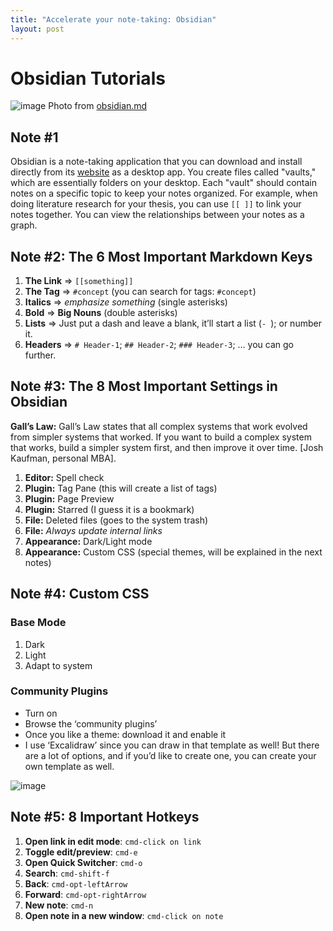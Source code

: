 ```yaml
---
title: "Accelerate your note-taking: Obsidian"
layout: post
---
```


# Obsidian Tutorials

![image](https://github.com/user-attachments/assets/8ee2139e-5efe-4b2d-91ab-c45530ce3e30)
Photo from [obsidian.md](https://obsidian.md/)


## Note #1
Obsidian is a note-taking application that you can download and install directly from its [website](https://obsidian.md/) as a desktop app. You create files called "vaults," which are essentially folders on your desktop. Each "vault" should contain notes on a specific topic to keep your notes organized. For example, when doing literature research for your thesis, you can use `[[ ]]` to link your notes together. You can view the relationships between your notes as a graph.

## Note #2: The 6 Most Important Markdown Keys
1. **The Link** ⇒ `[[something]]`
2. **The Tag** ⇒ `#concept` (you can search for tags: `#concept`)
3. **Italics** ⇒ *emphasize something* (single asterisks)
4. **Bold** ⇒ **Big Nouns** (double asterisks)
5. **Lists** ⇒ Just put a dash and leave a blank, it’ll start a list (`- `); or number it.
6. **Headers** ⇒ `# Header-1`; `## Header-2`; `### Header-3`; … you can go further.

## Note #3: The 8 Most Important Settings in Obsidian
**Gall’s Law:** Gall’s Law states that all complex systems that work evolved from simpler systems that worked. If you want to build a complex system that works, build a simpler system first, and then improve it over time. [Josh Kaufman, personal MBA].

1. **Editor:** Spell check
2. **Plugin:** Tag Pane (this will create a list of tags)
3. **Plugin:** Page Preview
4. **Plugin:** Starred (I guess it is a bookmark)
5. **File:** Deleted files (goes to the system trash)
6. **File:** *Always update internal links*
7. **Appearance:** Dark/Light mode
8. **Appearance:** Custom CSS (special themes, will be explained in the next notes)

## Note #4: Custom CSS
### Base Mode
1. Dark
2. Light
3. Adapt to system

### Community Plugins
- Turn on
- Browse the ‘community plugins’
- Once you like a theme: download it and enable it
- I use ‘Excalidraw’ since you can draw in that template as well! But there are a lot of options, and if you’d like to create one, you can create your own template as well.

![image](https://github.com/user-attachments/assets/d3eb9cc9-3aa0-40a2-8a77-96d58b362836)


## Note #5: 8 Important Hotkeys
1. **Open link in edit mode**: `cmd-click on link`
2. **Toggle edit/preview**: `cmd-e`
3. **Open Quick Switcher**: `cmd-o`
4. **Search**: `cmd-shift-f`
5. **Back**: `cmd-opt-leftArrow`
6. **Forward**: `cmd-opt-rightArrow`
7. **New note**: `cmd-n`
8. **Open note in a new window**: `cmd-click on note`

